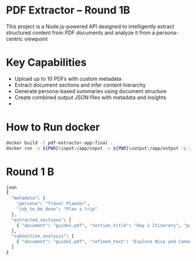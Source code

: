 #  PDF Extractor – Round 1B
This project is a Node.js-powered API designed to intelligently extract structured content from PDF documents and analyze it from a persona-centric viewpoint

# Key Capabilities
- Upload up to 10 PDFs with custom metadata
- Extract document sections and infer content hierarchy
- Generate persona-based summaries using document structure
- Create combined output JSON files with metadata and insights
- 
# How to Run docker
```bash
docker build -t pdf-extractor-app:final .
docker run -v ${PWD}\input:/app/input -v ${PWD}\output:/app/output -p 3000:3000 pdf-extractor-app:final
```

# Round 1 B
```bash
json
{
  "metadata": {
    "persona": "Travel Planner",
    "job_to_be_done": "Plan a trip"
  },
  "extracted_sections": [
    { "document": "guide1.pdf", "section_title": "Day 1 Itinerary", "page_number": 2 }
  ],
  "subsection_analysis": [
    { "document": "guide1.pdf", "refined_text": "Explore Nice and Cannes.", "page_number": 2 }
  ]
}
```
